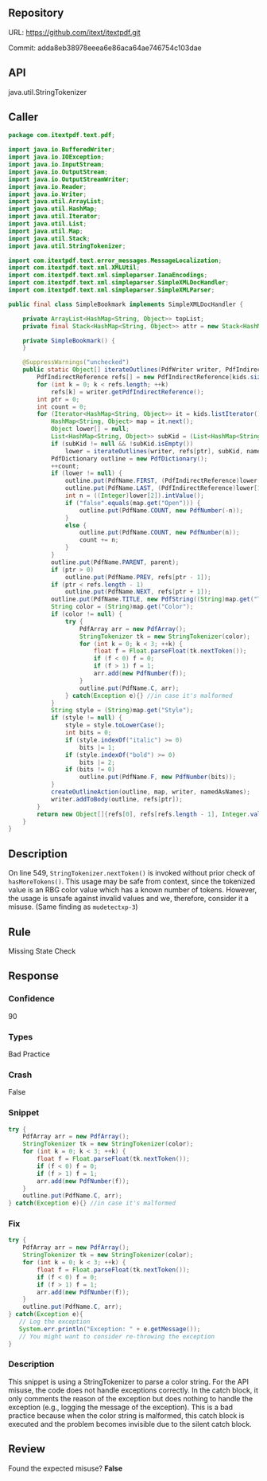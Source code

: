 ## Repository

URL: https://github.com/itext/itextpdf.git

Commit: adda8eb38978eeea6e86aca64ae746754c103dae

## API

java.util.StringTokenizer

## Caller

```java
package com.itextpdf.text.pdf;

import java.io.BufferedWriter;
import java.io.IOException;
import java.io.InputStream;
import java.io.OutputStream;
import java.io.OutputStreamWriter;
import java.io.Reader;
import java.io.Writer;
import java.util.ArrayList;
import java.util.HashMap;
import java.util.Iterator;
import java.util.List;
import java.util.Map;
import java.util.Stack;
import java.util.StringTokenizer;

import com.itextpdf.text.error_messages.MessageLocalization;
import com.itextpdf.text.xml.XMLUtil;
import com.itextpdf.text.xml.simpleparser.IanaEncodings;
import com.itextpdf.text.xml.simpleparser.SimpleXMLDocHandler;
import com.itextpdf.text.xml.simpleparser.SimpleXMLParser;

public final class SimpleBookmark implements SimpleXMLDocHandler {

    private ArrayList<HashMap<String, Object>> topList;
    private final Stack<HashMap<String, Object>> attr = new Stack<HashMap<String, Object>>();

    private SimpleBookmark() {
    }

    @SuppressWarnings("unchecked")
    public static Object[] iterateOutlines(PdfWriter writer, PdfIndirectReference parent, List<HashMap<String, Object>> kids, boolean namedAsNames) throws IOException {
        PdfIndirectReference refs[] = new PdfIndirectReference[kids.size()];
        for (int k = 0; k < refs.length; ++k)
            refs[k] = writer.getPdfIndirectReference();
        int ptr = 0;
        int count = 0;
        for (Iterator<HashMap<String, Object>> it = kids.listIterator(); it.hasNext(); ++ptr) {
            HashMap<String, Object> map = it.next();
            Object lower[] = null;
            List<HashMap<String, Object>> subKid = (List<HashMap<String, Object>>)map.get("Kids");
            if (subKid != null && !subKid.isEmpty())
                lower = iterateOutlines(writer, refs[ptr], subKid, namedAsNames);
            PdfDictionary outline = new PdfDictionary();
            ++count;
            if (lower != null) {
                outline.put(PdfName.FIRST, (PdfIndirectReference)lower[0]);
                outline.put(PdfName.LAST, (PdfIndirectReference)lower[1]);
                int n = ((Integer)lower[2]).intValue();
                if ("false".equals(map.get("Open"))) {
                    outline.put(PdfName.COUNT, new PdfNumber(-n));
                }
                else {
                    outline.put(PdfName.COUNT, new PdfNumber(n));
                    count += n;
                }
            }
            outline.put(PdfName.PARENT, parent);
            if (ptr > 0)
                outline.put(PdfName.PREV, refs[ptr - 1]);
            if (ptr < refs.length - 1)
                outline.put(PdfName.NEXT, refs[ptr + 1]);
            outline.put(PdfName.TITLE, new PdfString((String)map.get("Title"), PdfObject.TEXT_UNICODE));
            String color = (String)map.get("Color");
            if (color != null) {
                try {
                    PdfArray arr = new PdfArray();
                    StringTokenizer tk = new StringTokenizer(color);
                    for (int k = 0; k < 3; ++k) {
                        float f = Float.parseFloat(tk.nextToken());
                        if (f < 0) f = 0;
                        if (f > 1) f = 1;
                        arr.add(new PdfNumber(f));
                    }
                    outline.put(PdfName.C, arr);
                } catch(Exception e){} //in case it's malformed
            }
            String style = (String)map.get("Style");
            if (style != null) {
                style = style.toLowerCase();
                int bits = 0;
                if (style.indexOf("italic") >= 0)
                    bits |= 1;
                if (style.indexOf("bold") >= 0)
                    bits |= 2;
                if (bits != 0)
                    outline.put(PdfName.F, new PdfNumber(bits));
            }
            createOutlineAction(outline, map, writer, namedAsNames);
            writer.addToBody(outline, refs[ptr]);
        }
        return new Object[]{refs[0], refs[refs.length - 1], Integer.valueOf(count)};
    }
}

```

## Description

On line 549, `StringTokenizer.nextToken()` is invoked without prior check of `hasMoreTokens()`. This usage may be safe from context, since the tokenized value is an RBG color value which has a known number of tokens. However, the usage is unsafe against invalid values and we, therefore, consider it a misuse. (Same finding as `mudetectxp-3`)


## Rule

Missing State Check

## Response

### Confidence

90

### Types

Bad Practice

### Crash

False

### Snippet

```java
try {
    PdfArray arr = new PdfArray();
    StringTokenizer tk = new StringTokenizer(color);
    for (int k = 0; k < 3; ++k) {
        float f = Float.parseFloat(tk.nextToken());
        if (f < 0) f = 0;
        if (f > 1) f = 1;
        arr.add(new PdfNumber(f));
    }
    outline.put(PdfName.C, arr);
} catch(Exception e){} //in case it's malformed
```

### Fix

```java
try {
    PdfArray arr = new PdfArray();
    StringTokenizer tk = new StringTokenizer(color);
    for (int k = 0; k < 3; ++k) {
        float f = Float.parseFloat(tk.nextToken());
        if (f < 0) f = 0;
        if (f > 1) f = 1;
        arr.add(new PdfNumber(f));
    }
    outline.put(PdfName.C, arr);
} catch(Exception e){
   // Log the exception
   System.err.println("Exception: " + e.getMessage());
   // You might want to consider re-throwing the exception
}
```

### Description

This snippet is using a StringTokenizer to parse a color string. For the API misuse, the code does not handle exceptions correctly. In the catch block, it only comments the reason of the exception but does nothing to handle the exception (e.g., logging the message of the exception). This is a bad practice because when the color string is malformed, this catch block is executed and the problem becomes invisible due to the silent catch block.

## Review

Found the expected misuse? **False**

